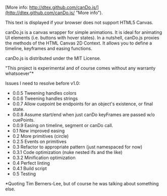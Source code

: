 [More info: http://dtex.github.com/canDo.js/](http://dtex.github.com/canDo.js/ "More info").

<script src="http://dtex.github.com/canDo.js/js/canDo.min.js"></script>
<script src="http://dtex.github.com/canDo.js/js/jsLogo.js"></script>

<canvas id="canDoDemo" width="588" height="360">This text is displayed if your browser does not support HTML5 Canvas.</canvas>
<script>
jQuery(function() { var demo = CanDo(document.getElementById('canDoDemo'), {
    frameRate: 60,
    duration: 2000,
    easing: 'easeInOutQuad',
    events: {
        mouseover: function () {demo.play({speed:1});},
        mouseout: function () {demo.play({speed:-1});}
    },       
    paint: function() {
        this.identity();
        this.clearRect(0, 0, 588, 360);
        this.canDo('translate', [{params: [160, 160], cuePoint: 0},{params: [360, 160], cuePoint: 1}]);
        this.canDo('rotate', [{params: [0],cuePoint: 0},{params: [31.5],cuePoint: 1}]);
        this.translate(-105, -105);
        this.canDo('scale', [{params: [0.1, 0.1],cuePoint: 0},{params: [1.0, 1.0],cuePoint: 1}]);
        this.shadowColor = 'rgba(0, 0, 0, 0.7)';
        this.canSet('shadowOffsetX', [{params: [3],cuePoint: 0},{params: [90],cuePoint: 1}]);
        this.canSet('shadowOffsetY', [{params: [3],cuePoint: 0},{params: [50],cuePoint: 1}]);
        this.canSet('shadowBlur', [{params: [3],cuePoint: 0},{params: [20],cuePoint: 1}]);
        drawJSBox(this);
        this.shadowOffsetX = 0;
        this.shadowOffsetY = 0;
        this.shadowBlur = 0;
        drawJ(this);
        drawS(this);
    }
});});
</script>
canDo.js is a canvas wrapper for simple animations. It is ideal for animating UI elements (i.e. buttons with hover states). In a nutshell, canDo.js proxies the methods of the HTML Canvas 2D Context. It allows you to define a timeline, keyframes and easing functions.

canDo.js is distributed under the MIT License.

"This project is experimental and of course comes without any warranty whatsoever"*

Issues I need to resolve before v1.0:

* 0.0.5 Tweening handles colors
* 0.0.6 Tweening handles strings
* 0.0.7 Allow cuepoint be endpoints for an object's existence, or final state.
* 0.0.8 Assume start/end when just canDo keyFrames are passed w/o cuePoints.
* 0.0.9 Easing on timeline, segment or canDo call. 
* 0.1 New improved easing
* 0.2 More primitives (circle)
* 0.2.5 Events on primitives
* 0.3 Refactor to appropriate pattern (just namespaced for now)
* 0.3.1 Code optimization (nuke nested ifs and the like)
* 0.3.2 Minification optimization
* 0.4 Perfect linting
* 0.4.1 Build script
* 0.5 Testing

*Quoting Tim Berners-Lee, but of course he was talking about something else.